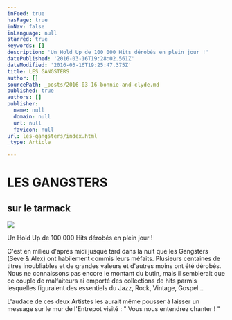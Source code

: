 ```yaml
---
inFeed: true
hasPage: true
inNav: false
inLanguage: null
starred: true
keywords: []
description: 'Un Hold Up de 100 000 Hits dérobés en plein jour !'
datePublished: '2016-03-16T19:28:02.561Z'
dateModified: '2016-03-16T19:25:47.375Z'
title: LES GANGSTERS
author: []
sourcePath: _posts/2016-03-16-bonnie-and-clyde.md
published: true
authors: []
publisher:
  name: null
  domain: null
  url: null
  favicon: null
url: les-gangsters/index.html
_type: Article

---
```

# LES GANGSTERS

## sur le tarmack
![](https://s3-us-west-2.amazonaws.com/the-grid-img/p/adcf0e4a85dc0a9f231c195f68423d2d59313598.jpg)

Un Hold Up de 100 000 Hits dérobés en plein jour !

C'est en milieu d'apres midi jusque tard dans la nuit que les Gangsters (Seve & Alex) ont habilement commis leurs méfaits. Plusieurs centaines de titres inoubliables et de grandes valeurs et d'autres moins ont été dérobés. Nous ne connaissons pas encore le montant du butin, mais il semblerait que ce couple de malfaiteurs ai emporté des collections de hits parmis lesquelles figuraient des essentiels du Jazz, Rock, Vintage, Gospel...

L'audace de ces deux Artistes les aurait même pousser à laisser un message sur le mur de l'Entrepot visité : " Vous nous entendrez chanter ! "